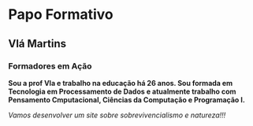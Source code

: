   # Papo Formativo
  ## Vlá Martins
  ### Formadores em Ação

   
  **Sou a prof Vla e trabalho na educação há 26 anos. Sou formada em Tecnologia em Processamento de Dados e atualmente trabalho com Pensamento Cmputacional, Ciências da Computação e Programação I.**

  _Vamos desenvolver um site sobre sobrevivencialismo e natureza!!!_
  
  
